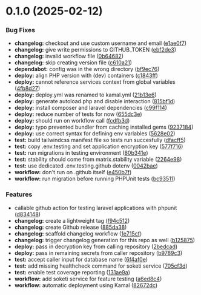 # 0.1.0 (2025-02-12)


### Bug Fixes

* **changelog:** checkout and use custom username and email ([e1ae0f7](https://github.com/99linesofcode/.github/commit/e1ae0f791d0fa3739099661a6590c84a3c7fb3b5))
* **changelog:** give write permissions to GITHUB_TOKEN ([ebf2de3](https://github.com/99linesofcode/.github/commit/ebf2de30db8dda02e1f2c7062fbe8fe0e499ea47))
* **changelog:** invalid workflow file ([0b64682](https://github.com/99linesofcode/.github/commit/0b64682edb79a878dd6d4dc26db9cdeac23210c9))
* **changelog:** skip creating version file ([c610a21](https://github.com/99linesofcode/.github/commit/c610a213ea7a11b6e0793cd6786a613f6f2449f9))
* **dependabot:** config was in the wrong directory ([bf9ec76](https://github.com/99linesofcode/.github/commit/bf9ec761211e9daff67c26aef838ef2ad7c2b51e))
* **deploy:** align PHP version with (dev) containers ([c1843ff](https://github.com/99linesofcode/.github/commit/c1843ff2c09f186341dea21e7873574d1bb4ff92))
* **deploy:** cannot reference services context from global variables ([4fb8d27](https://github.com/99linesofcode/.github/commit/4fb8d27a8a61843edb0e22292ea403ec85f3f77f))
* **deploy:** deploy.yml was renamed to kamal.yml ([21b13e6](https://github.com/99linesofcode/.github/commit/21b13e6de48df8da5a2ee997d2476f9a8a0aa1ef))
* **deploy:** generate autoload.php and disable interaction ([815bf1d](https://github.com/99linesofcode/.github/commit/815bf1d9ad9e4c0e51a3ed9a77fa147cd47dfa5f))
* **deploy:** install composer and laravel dependencies ([c99f114](https://github.com/99linesofcode/.github/commit/c99f114ecbc50721b60194e402718338fdcafbc5))
* **deploy:** reduce number of tests for now ([655dc3e](https://github.com/99linesofcode/.github/commit/655dc3eeef125946a433862e37c625116945f7a7))
* **deploy:** should run on workflow call ([fcdfb3d](https://github.com/99linesofcode/.github/commit/fcdfb3d996b583e4b9c79d503e13af769d2b0ddf))
* **deploy:** typo prevented bundler from caching installed gems ([9237184](https://github.com/99linesofcode/.github/commit/923718419fc1cec11d6f7dd752243de83f46fc45))
* **deploy:** use correct syntax for defining env variables ([5628e02](https://github.com/99linesofcode/.github/commit/5628e02420ab4272ce04742fe392e385168f0d93))
* **test:** build tailwindcss manifest file so tests run succesfully ([dfacff5](https://github.com/99linesofcode/.github/commit/dfacff56bc5741222b8964572de150564010f4ae))
* **test:** copy .env.testing and set application encryption key ([577f716](https://github.com/99linesofcode/.github/commit/577f716ab8dc2b615388a0540df33cbb72f6d45d))
* **test:** run migrations in testing environment ([80b341e](https://github.com/99linesofcode/.github/commit/80b341ea7ecef268fd54587afc5d357b481f3bb8))
* **test:** stability should come from matrix.stability variable ([2264e98](https://github.com/99linesofcode/.github/commit/2264e98085db7120648de6d02a68680868037c39))
* **test:** use dedicated .env.testing.github dotenv ([0042bae](https://github.com/99linesofcode/.github/commit/0042bae77784271ccdfe006ec4f08e92edb77d4f))
* **workflow:** don't run on .github itself ([e450b7f](https://github.com/99linesofcode/.github/commit/e450b7f38f69fa6a3353fbbe94f11e741146f1ca))
* **workflow:** run migration before running PHPUnit tests ([bc93511](https://github.com/99linesofcode/.github/commit/bc9351181ba10048081a7d09da246219fd8d2edc))


### Features

* callable github action for testing laravel applications with phpunit ([d834148](https://github.com/99linesofcode/.github/commit/d834148553f77f32f9f0e8263bbe30aedc5d488c))
* **changelog:** create a lightweight tag ([f94c512](https://github.com/99linesofcode/.github/commit/f94c5129403acdadc7ac5a516634268976a5a665))
* **changelog:** create Github release ([885da38](https://github.com/99linesofcode/.github/commit/885da382a7a47890db61e9f33bf0267268435f4d))
* **changelog:** scaffold changelog workflow ([1e715cf](https://github.com/99linesofcode/.github/commit/1e715cf83b4bfcb71e322432b3dbcd7e25ea07cc))
* **changelog:** trigger changelog generation for this repo as well ([b125875](https://github.com/99linesofcode/.github/commit/b12587505f65d2dcf09034b3d24da72d18180eb6))
* **deploy:** pass in decryption key from calling repository ([2bedcad](https://github.com/99linesofcode/.github/commit/2bedcadef314afec80db9ca795af10681f465b12))
* **deploy:** pass in remaining secrets from caller repository ([b9789c3](https://github.com/99linesofcode/.github/commit/b9789c3621f857591f610920ba2ec10623616cde))
* **test:** accept caller input for database name ([6f4af0e](https://github.com/99linesofcode/.github/commit/6f4af0e93d3ba36150aea514a9dd83d314084260))
* **test:** add missing healthcheck command for soketi service ([705cf3d](https://github.com/99linesofcode/.github/commit/705cf3d457bd6702158aea93efa0fd625f6cd2c5))
* **test:** enable test coverage reporting ([131ae9a](https://github.com/99linesofcode/.github/commit/131ae9a9d6bd56ad56d145f1bb8a80a3f0249e3f))
* **workflow:** add soketi service for feature testing ([a6ed8c4](https://github.com/99linesofcode/.github/commit/a6ed8c45fb727b33e0c46b14668e8116d131bc3b))
* **workflow:** automatic deployment using Kamal ([82672dc](https://github.com/99linesofcode/.github/commit/82672dc1e8ca15705bc3ac3b3fe914c717f3384d))




